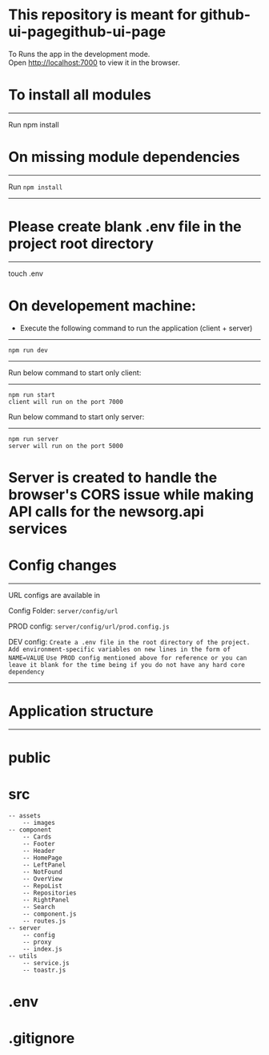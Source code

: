# This repository is meant for github-ui-pagegithub-ui-page

To Runs the app in the development mode.<br>
Open [http://localhost:7000](http://localhost:7000) to view it in the browser.


# To install all modules
___
Run npm install

# On missing module dependencies
___

Run `npm install`
___

# Please create blank .env file in the project root directory
___

touch .env

# On developement machine:

* Execute the following command to run the application (client + server)
___

`npm run dev`
___

Run below command to start only client:
___

`npm run start` <br/>
`client will run on the port 7000`

Run below command to start only server:
___

`npm run server` <br/>
`server will run on the port 5000`

# Server is created to handle the browser's CORS issue while making API calls for the newsorg.api services


# Config changes
___

URL configs are available in

Config Folder: `server/config/url`

PROD config:
`server/config/url/prod.config.js`

DEV config:
`Create a .env file in the root directory of the project. Add environment-specific variables on new lines in the form of NAME=VALUE`
`Use PROD config mentioned above for reference or you can leave it blank for the time being if you do not have any hard core dependency` 

___

# Application structure
___

# public 
# src
    -- assets
        -- images
    -- component
        -- Cards
        -- Footer
        -- Header
        -- HomePage
        -- LeftPanel
        -- NotFound
        -- OverView
        -- RepoList
        -- Repositories
        -- RightPanel
        -- Search
        -- component.js
        -- routes.js
    -- server
        -- config
        -- proxy
        -- index.js
    -- utils
        -- service.js
        -- toastr.js
# .env
# .gitignore
